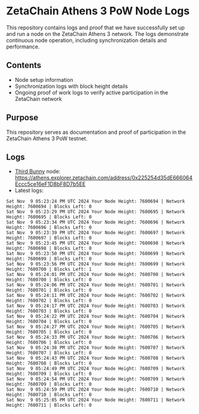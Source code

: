 # ZetaChain Athens 3 PoW Node Logs
This repository contains logs and proof that we have successfully set up and run a node on the ZetaChain Athens 3 network. The logs demonstrate continuous node operation, including synchronization details and performance.

## Contents
- Node setup information
- Synchronization logs with block height details
- Ongoing proof of work logs to verify active participation in the ZetaChain network

## Purpose
This repository serves as documentation and proof of participation in the ZetaChain Athens 3 PoW testnet.

## Logs

- [Third Bunny](https://thirdbunny.xyz/) node: https://athens.explorer.zetachain.com/address/0x225254d35dE666064Eccc5ce16eF1D8bF8D7b5EE
- Latest logs:
```
Sat Nov  9 05:23:24 PM UTC 2024 Your Node Height: 7600694 | Network Height: 7600694 | Blocks Left: 0
Sat Nov  9 05:23:29 PM UTC 2024 Your Node Height: 7600695 | Network Height: 7600695 | Blocks Left: 0
Sat Nov  9 05:23:34 PM UTC 2024 Your Node Height: 7600696 | Network Height: 7600696 | Blocks Left: 0
Sat Nov  9 05:23:39 PM UTC 2024 Your Node Height: 7600697 | Network Height: 7600697 | Blocks Left: 0
Sat Nov  9 05:23:45 PM UTC 2024 Your Node Height: 7600698 | Network Height: 7600698 | Blocks Left: 0
Sat Nov  9 05:23:50 PM UTC 2024 Your Node Height: 7600699 | Network Height: 7600699 | Blocks Left: 0
Sat Nov  9 05:23:56 PM UTC 2024 Your Node Height: 7600699 | Network Height: 7600700 | Blocks Left: 1
Sat Nov  9 05:24:01 PM UTC 2024 Your Node Height: 7600700 | Network Height: 7600700 | Blocks Left: 0
Sat Nov  9 05:24:06 PM UTC 2024 Your Node Height: 7600701 | Network Height: 7600701 | Blocks Left: 0
Sat Nov  9 05:24:11 PM UTC 2024 Your Node Height: 7600702 | Network Height: 7600702 | Blocks Left: 0
Sat Nov  9 05:24:17 PM UTC 2024 Your Node Height: 7600703 | Network Height: 7600703 | Blocks Left: 0
Sat Nov  9 05:24:22 PM UTC 2024 Your Node Height: 7600704 | Network Height: 7600704 | Blocks Left: 0
Sat Nov  9 05:24:27 PM UTC 2024 Your Node Height: 7600705 | Network Height: 7600705 | Blocks Left: 0
Sat Nov  9 05:24:33 PM UTC 2024 Your Node Height: 7600706 | Network Height: 7600706 | Blocks Left: 0
Sat Nov  9 05:24:38 PM UTC 2024 Your Node Height: 7600707 | Network Height: 7600707 | Blocks Left: 0
Sat Nov  9 05:24:43 PM UTC 2024 Your Node Height: 7600708 | Network Height: 7600708 | Blocks Left: 0
Sat Nov  9 05:24:49 PM UTC 2024 Your Node Height: 7600709 | Network Height: 7600709 | Blocks Left: 0
Sat Nov  9 05:24:54 PM UTC 2024 Your Node Height: 7600709 | Network Height: 7600709 | Blocks Left: 0
Sat Nov  9 05:24:59 PM UTC 2024 Your Node Height: 7600710 | Network Height: 7600710 | Blocks Left: 0
Sat Nov  9 05:25:05 PM UTC 2024 Your Node Height: 7600711 | Network Height: 7600711 | Blocks Left: 0
```
